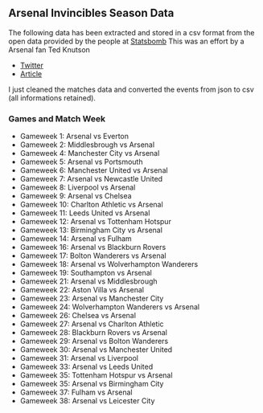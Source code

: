 ## Arsenal Invincibles Season Data

The following data has been extracted and stored in a csv format from the open data provided by the people at [Statsbomb](https://statsbomb.com)
This was an effort by a Arsenal fan Ted Knutson
- [Twitter](https://twitter.com/mixedknuts?s=20)
- [Article](https://statsbomb.com/2020/06/the-invincibles-project-and-classics-data-pack-1/)

I just cleaned the matches data and converted the events from json to csv (all informations retained).

### Games and Match Week
- Gameweek 1: Arsenal vs Everton
- Gameweek 2: Middlesbrough vs Arsenal
- Gameweek 4: Manchester City vs Arsenal
- Gameweek 5: Arsenal vs Portsmouth
- Gameweek 6: Manchester United vs Arsenal
- Gameweek 7: Arsenal vs Newcastle United
- Gameweek 8: Liverpool vs Arsenal
- Gameweek 9: Arsenal vs Chelsea
- Gameweek 10: Charlton Athletic vs Arsenal
- Gameweek 11: Leeds United vs Arsenal
- Gameweek 12: Arsenal vs Tottenham Hotspur
- Gameweek 13: Birmingham City vs Arsenal
- Gameweek 14: Arsenal vs Fulham
- Gameweek 16: Arsenal vs Blackburn Rovers
- Gameweek 17: Bolton Wanderers vs Arsenal
- Gameweek 18: Arsenal vs Wolverhampton Wanderers
- Gameweek 19: Southampton vs Arsenal
- Gameweek 21: Arsenal vs Middlesbrough
- Gameweek 22: Aston Villa vs Arsenal
- Gameweek 23: Arsenal vs Manchester City
- Gameweek 24: Wolverhampton Wanderers vs Arsenal
- Gameweek 26: Chelsea vs Arsenal
- Gameweek 27: Arsenal vs Charlton Athletic
- Gameweek 28: Blackburn Rovers vs Arsenal
- Gameweek 29: Arsenal vs Bolton Wanderers
- Gameweek 30: Arsenal vs Manchester United
- Gameweek 31: Arsenal vs Liverpool
- Gameweek 33: Arsenal vs Leeds United
- Gameweek 35: Tottenham Hotspur vs Arsenal
- Gameweek 35: Arsenal vs Birmingham City
- Gameweek 37: Fulham vs Arsenal
- Gameweek 38: Arsenal vs Leicester City